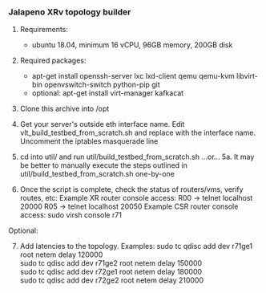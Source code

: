 ### Jalapeno XRv topology builder

1. Requirements: 
    * ubuntu 18.04, minimum 16 vCPU, 96GB memory, 200GB disk

2. Required packages:
    * apt-get install openssh-server lxc lxd-client qemu qemu-kvm libvirt-bin openvswitch-switch python-pip git
    * optional: apt-get install virt-manager kafkacat

3. Clone this archive into /opt

4. Get your server's outside eth interface name.  Edit vlt_build_testbed_from_scratch.sh and replace <server outside interface> with the interface name. Uncomment the iptables masquerade line

5. cd into util/ and run util/build_testbed_from_scratch.sh
...or...
5a.  It may be better to manually execute the steps outlined in util/build_testbed_from_scratch.sh one-by-one

6. Once the script is complete, check the status of routers/vms, verify routes, etc:
    Example XR router console access:
    R00 -> telnet localhost 20000
    R05 -> telnet localhost 20050
    Example CSR router console access:
    sudo virsh console r71

Optional:

7. Add latencies to the topology. Examples:
sudo tc qdisc add dev r71ge1 root netem delay 120000 <br>
sudo tc qdisc add dev r71ge2 root netem delay 150000 <br>
sudo tc qdisc add dev r72ge1 root netem delay 180000 <br>
sudo tc qdisc add dev r72ge2 root netem delay 210000 <br>
